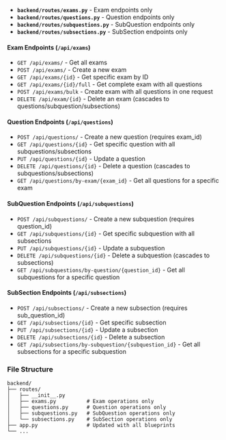 - **`backend/routes/exams.py`** - Exam endpoints only
- **`backend/routes/questions.py`** - Question endpoints only
- **`backend/routes/subquestions.py`** - SubQuestion endpoints only  
- **`backend/routes/subsections.py`** - SubSection endpoints only

#### Exam Endpoints (`/api/exams`)
- `GET /api/exams/` - Get all exams
- `POST /api/exams/` - Create a new exam  
- `GET /api/exams/{id}` - Get specific exam by ID
- `GET /api/exams/{id}/full` - Get complete exam with all questions
- `POST /api/exams/bulk` - Create exam with all questions in one request
- `DELETE /api/exam/{id}` - Delete an exam (cascades to questions/subquestion/subsections)

#### Question Endpoints (`/api/questions`)
- `POST /api/questions/` - Create a new question (requires exam_id)
- `GET /api/questions/{id}` - Get specific question with all subquestions/subsections
- `PUT /api/questions/{id}` - Update a question
- `DELETE /api/questions/{id}` - Delete a question (cascades to subquestions/subsections)
- `GET /api/questions/by-exam/{exam_id}` - Get all questions for a specific exam

#### SubQuestion Endpoints (`/api/subquestions`)
- `POST /api/subquestions/` - Create a new subquestion (requires question_id)
- `GET /api/subquestions/{id}` - Get specific subquestion with all subsections
- `PUT /api/subquestions/{id}` - Update a subquestion
- `DELETE /api/subquestions/{id}` - Delete a subquestion (cascades to subsections)
- `GET /api/subquestions/by-question/{question_id}` - Get all subquestions for a specific question

#### SubSection Endpoints (`/api/subsections`)
- `POST /api/subsections/` - Create a new subsection (requires sub_question_id)
- `GET /api/subsections/{id}` - Get specific subsection
- `PUT /api/subsections/{id}` - Update a subsection
- `DELETE /api/subsections/{id}` - Delete a subsection
- `GET /api/subsections/by-subquestion/{subquestion_id}` - Get all subsections for a specific subquestion

### File Structure

```
backend/
├── routes/
│   ├── __init__.py
│   ├── exams.py          # Exam operations only
│   ├── questions.py      # Question operations only
│   ├── subquestions.py   # SubQuestion operations only
│   └── subsections.py    # SubSection operations only
├── app.py                # Updated with all blueprints
└── ...
```
